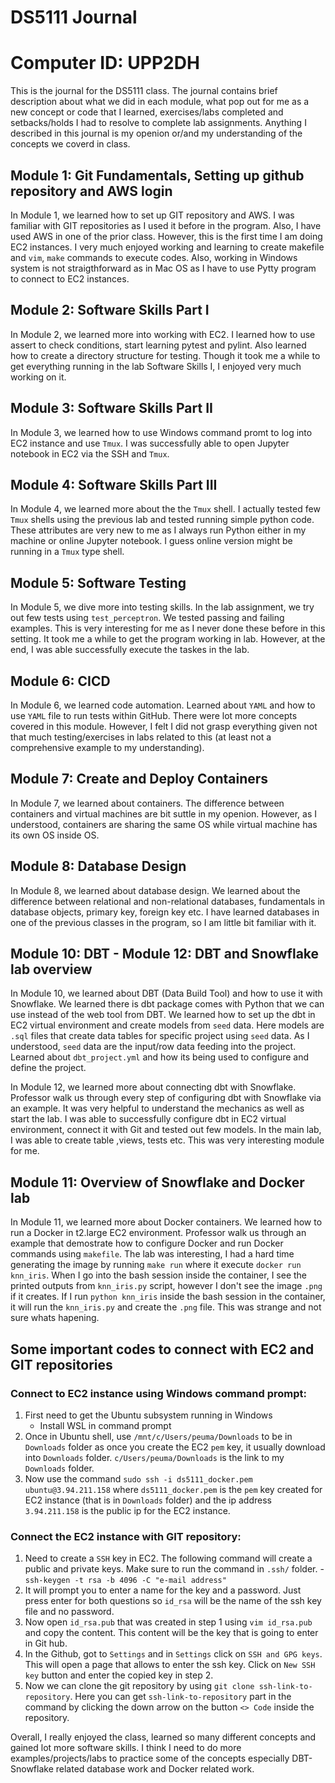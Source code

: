 # DS5111 Journal
# Computer ID: UPP2DH

This is the journal for the DS5111 class. The journal contains brief description about what we did in each module, what pop out for me as a new concept or code that I learned, exercises/labs completed and setbacks/holds I had to resolve to complete lab assignments. Anything I described in this journal is my openion or/and my understanding of the concepts we coverd in class. 

## Module 1: Git Fundamentals, Setting up github repository and AWS login 
In Module 1, we learned how to set up GIT repository and AWS. I was familiar with GIT repositories as I used it before in the program. Also, I have used AWS in one of the prior class. However, this is the first time I am doing EC2 instances. I very much enjoyed working and learning to create makefile and `vim`, `make` commands to execute codes. Also, working in Windows system is not straigthforward as in Mac OS as I have to use Pytty program to connect to EC2 instances.

## Module 2: Software Skills Part I
In Module 2, we learned more into working with EC2. I learned how to use assert to check conditions, start learning pytest and pylint. Also learned how to create a directory structure for testing. Though it took me a while to get everything running in the lab Software Skills I, I enjoyed very much working on it.

## Module 3: Software Skills Part II
In Module 3, we learned how to use Windows command promt to log into EC2 instance and use `Tmux`. I was successfully able to open Jupyter notebook in EC2 via the SSH and `Tmux`.

## Module 4: Software Skills Part III
In Module 4, we learned more about the the `Tmux` shell. I actually tested few `Tmux` shells using the previous lab and tested running simple python code. These attributes are very new to me as I always run Python either in my machine or online Jupyter notebook. I guess online version might be running in a `Tmux` type shell.

## Module 5: Software Testing
In Module 5, we dive more into testing skills. In the lab assignment, we try out few tests using `test_perceptron`. We tested passing and failing examples. This is very interesting for me as I never done these before in this setting. It took me a while to get the program working in lab. However, at the end, I was able successfully execute the taskes in the lab. 

## Module 6: CICD
In Module 6, we learned code automation. Learned about `YAML` and how to use `YAML` file to run tests within GitHub. There were lot more concepts covered in this module. However, I felt I did not grasp everything given not that much testing/exercises in labs related to this (at least not a comprehensive example to my understanding).

## Module 7: Create and Deploy Containers
In Module 7, we learned about containers. The difference between containers and virtual machines are bit suttle in my openion. However, as I understood, containers are sharing the same OS while virtual machine has its own OS inside OS. 

## Module 8: Database Design
In Module 8, we learned about database design. We learned about the difference between relational and non-relational databases, fundamentals in database objects, primary key, foreign key etc. I have learned databases in one of the previous classes in the program, so I am little bit familiar with it.

## Module 10: DBT - Module 12: DBT and Snowflake lab overview
In Module 10, we learned about DBT (Data Build Tool) and how to use it with Snowflake. We learned there is dbt package comes with Python that we can use instead of the web tool from DBT. We learned how to set up the dbt in EC2 virtual environment and create models from `seed` data. Here models are `.sql` files that create data tables for specific project using `seed` data. As I understood, `seed` data are the input/row data feeding into the project. Learned about `dbt_project.yml` and how its being used to configure and define the project. 

In Module 12, we learned more about connecting dbt with Snowflake. Professor walk us through every step of configuring dbt with Snowflake via an example. It was very helpful to understand the mechanics as well as start the lab. I was able to successfully configure dbt in EC2 virtual environment, connect it with Git and tested out few models. In the main lab, I was able to create table ,views, tests etc. This was very interesting module for me.

## Module 11: Overview of Snowflake and Docker lab
In Module 11, we learned more about Docker containers. We learned how to run a Docker in t2.large EC2 environment. Professor walk us through an example that demostrate how to configure Docker and run Docker commands using `makefile`. The lab was interesting, I had a hard time generating the image by running `make run` where it execute `docker run knn_iris`. When I go into the bash session inside the container, I see the printed outputs from `knn_iris.py` script, however I don't see the image `.png` if it creates. If I run `python knn_iris` inside the bash session in the container, it will run the `knn_iris.py` and create the `.png` file. This was strange and not sure whats hapening.  

## Some important codes to connect with EC2 and GIT repositories
### Connect to EC2 instance using Windows command prompt:
1. First need to get the Ubuntu subsystem running in Windows
    - Install WSL in command prompt
2. Once in Ubuntu shell, use `/mnt/c/Users/peuma/Downloads` to be in `Downloads` folder as once you create the EC2 `pem` key, it usually download into `Downloads` folder. `c/Users/peuma/Downloads` is the link to my `Downloads` folder.
3.  Now use the command
    `sudo ssh -i ds5111_docker.pem ubuntu@3.94.211.158` where `ds5111_docker.pem` is the `pem` key created for EC2 instance (that is in `Downloads` folder) and the ip address `3.94.211.158` is the public ip for the EC2 instance.

### Connect the EC2 instance with GIT repository:
1. Need to create a `SSH` key in EC2. The following command will create a public and private keys. Make sure to run the command in `.ssh/` folder. 
        -  `ssh-keygen -t rsa -b 4096 -C "e-mail address"`
2. It will prompt you to enter a name for the key and a password. Just press enter for both questions so `id_rsa` will be the name of the ssh key file and no password.
3. Now open `id_rsa.pub` that was created in step 1 using `vim id_rsa.pub` and copy the content. This content will be the key that is going to enter in Git hub.
4. In the Github, got to `Settings` and in `Settings` click on `SSH and GPG keys`. This will open a page that allows to enter the ssh key. Click on `New SSH key` button and enter the copied key in step 2.
5. Now we can clone the git repository by using `git clone ssh-link-to-repository`. Here you can get `ssh-link-to-repository` part in the command by clicking the down arrow on the button `<> Code` inside the repository. 

Overall, I really enjoyed the class, learned so many different concepts and gained lot more software skills. I think I need to do more examples/projects/labs to practice some of the concepts especially DBT-Snowflake related database work and Docker related work.




    

   

